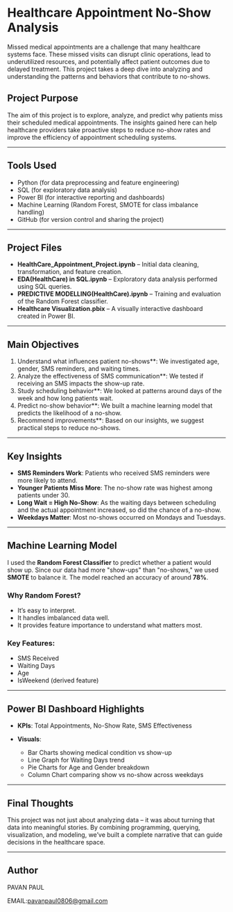 # Healthcare Appointment No-Show Analysis

Missed medical appointments are a challenge that many healthcare systems face. These missed visits can disrupt clinic operations, lead to underutilized resources, and potentially affect patient outcomes due to delayed treatment. This project takes a deep dive into analyzing and understanding the patterns and behaviors that contribute to no-shows.

## Project Purpose

The aim of this project is to explore, analyze, and predict why patients miss their scheduled medical appointments. The insights gained here can help healthcare providers take proactive steps to reduce no-show rates and improve the efficiency of appointment scheduling systems.

---

## Tools Used

* Python (for data preprocessing and feature engineering)
* SQL (for exploratory data analysis)
* Power BI (for interactive reporting and dashboards)
* Machine Learning (Random Forest, SMOTE for class imbalance handling)
* GitHub (for version control and sharing the project)

---

## Project Files

* **HealthCare\_Appointment\_Project.ipynb** – Initial data cleaning, transformation, and feature creation.
* **EDA(HealthCare) in SQL.ipynb** – Exploratory data analysis performed using SQL queries.
* **PREDICTIVE MODELLING(HealthCare).ipynb** – Training and evaluation of the Random Forest classifier.
* **Healthcare Visualization.pbix** – A visually interactive dashboard created in Power BI.

---

## Main Objectives

1. Understand what influences patient no-shows**: We investigated age, gender, SMS reminders, and waiting times.
2. Analyze the effectiveness of SMS communication**: We tested if receiving an SMS impacts the show-up rate.
3. Study scheduling behavior**: We looked at patterns around days of the week and how long patients wait.
4. Predict no-show behavior**: We built a machine learning model that predicts the likelihood of a no-show.
5. Recommend improvements**: Based on our insights, we suggest practical steps to reduce no-shows.

---

## Key Insights

* **SMS Reminders Work**: Patients who received SMS reminders were more likely to attend.
* **Younger Patients Miss More**: The no-show rate was highest among patients under 30.
* **Long Wait = High No-Show**: As the waiting days between scheduling and the actual appointment increased, so did the chance of a no-show.
* **Weekdays Matter**: Most no-shows occurred on Mondays and Tuesdays.

---

## Machine Learning Model

I used the **Random Forest Classifier** to predict whether a patient would show up. Since our data had more "show-ups" than "no-shows," we used **SMOTE** to balance it. The model reached an accuracy of around **78%**.

### Why Random Forest?

* It’s easy to interpret.
* It handles imbalanced data well.
* It provides feature importance to understand what matters most.

### Key Features:

* SMS Received
* Waiting Days
* Age
* IsWeekend (derived feature)

---

## Power BI Dashboard Highlights

* **KPIs**: Total Appointments, No-Show Rate, SMS Effectiveness
* **Visuals**:

  * Bar Charts showing medical condition vs show-up
  * Line Graph for Waiting Days trend
  * Pie Charts for Age and Gender breakdown
  * Column Chart comparing show vs no-show across weekdays

---

## Final Thoughts

This project was not just about analyzing data – it was about turning that data into meaningful stories. By combining programming, querying, visualization, and modeling, we’ve built a complete narrative that can guide decisions in the healthcare space.

---

## Author 

PAVAN PAUL 

EMAIL:pavanpaul0806@gmail.com

